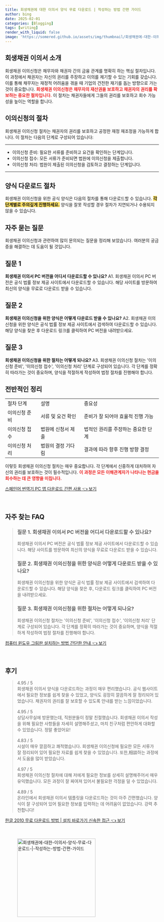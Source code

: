 ```yaml
---
title: 회생채권에 대한 이의서 양식 무료 다운로드 | 작성하는 방법 간편 가이드
author: bing
date: 2025-02-01
categories: [Blogging]
tags: [writing]
render_with_liquid: false
image: 'https://somered.github.io/assets/img/thumbnail/회생채권에-대한-이의서-양식-무료-다운로드-|-작성하는-방법-간편-가이드.webp'
---
```



<h2 id='회생채권_이의서_소개'>회생채권 이의서 소개</h2>

<p>회생채권 이의신청은 채무자와 채권자 간의 금융 관계를 명확히 하는 핵심 절차입니다. 이 과정에서 채권자는 자신의 권리를 주장하고 이의를 제기할 수 있는 기회를 갖습니다. 이를 통해 채무자는 재정적 어려움을 겪을 때 기업의 건전한 재기를 돕는 방향으로 가는 것이 중요합니다. <b><span style="color: #ee2323;">회생채권 이의신청은 채무자의 재산권을 보호하고 채권자의 권리를 확보하는 중요한 절차입니다.</span></b> 이 절차는 채권자들에게 그들의 권리를 보호하고 회수 가능성을 높이는 역할을 합니다.</p>

<h2 id='이의신청의_절차'>이의신청의 절차</h2>

<p>회생채권 이의신청 절차는 채권자의 권리를 보호하고 공정한 재정 재조정을 가능하게 합니다. 이 절차는 다음의 단계로 구성되어 있습니다:</p>

<hr />

<ul>
    <li>이의신청 준비: 필요한 서류를 준비하고 요건을 확인하는 단계입니다.</li>
    <li>이의신청 접수: 모든 서류가 준비되면 법원에 이의신청을 제출합니다.</li>
    <li>이의신청 처리: 법원이 제출된 이의신청을 검토하고 결정하는 단계입니다.</li>
</ul>

<hr />

<h2 id='양식_다운로드_절차'>양식 다운로드 절차</h2>

<p>회생채권 이의신청을 위한 공식 양식은 다음의 절차를 통해 다운로드할 수 있습니다. <b><span style="background-color: #ffe066;">각 단계별로 주의깊게 진행하세요.</span></b> 양식을 잘못 작성할 경우 절차가 지연되거나 수용되지 않을 수 있습니다.</p>

<h2 id='자주_묻는_질문'>자주 묻는 질문</h2>

<p>회생채권 이의신청과 관련하여 많이 문의되는 질문을 정리해 보았습니다. 여러분의 궁금증을 해결하는 데 도움이 될 것입니다.</p>

<h2 id='질문_1'>질문 1</h2>

<p><b>회생채권 이의서 PC 버전을 어디서 다운로드할 수 있나요?</b> A1. 회생채권 이의서 PC 버전은 공식 법률 정보 제공 사이트에서 다운로드할 수 있습니다. 해당 사이트를 방문하여 최신의 양식을 무료로 다운로드 받을 수 있습니다.</p>

<h2 id='질문_2'>질문 2</h2>

<p><b>회생채권 이의신청을 위한 양식은 어떻게 다운로드 받을 수 있나요?</b> A2. 회생채권 이의신청을 위한 양식은 공식 법률 정보 제공 사이트에서 검색하여 다운로드할 수 있습니다. 해당 양식을 찾은 후 다운로드 링크를 클릭하여 PC 버전을 내려받으세요.</p>

<h2 id='질문_3'>질문 3</h2>

<p><b>회생채권 이의신청을 위한 절차는 어떻게 되나요?</b> A3. 회생채권 이의신청 절차는 '이의신청 준비', '이의신청 접수', '이의신청 처리' 단계로 구성되어 있습니다. 각 단계를 정확히 따라가는 것이 중요하며, 양식을 적절하게 작성하여 법정 절차를 진행해야 합니다.</p>

<h2 id='전반적인_정리'>전반적인 정리</h2>

<table>
    <tr>
        <td>절차 단계</td>
        <td>설명</td>
        <td>중요성</td>
    </tr>
    <tr>
        <td>이의신청 준비</td>
        <td>서류 및 요건 확인</td>
        <td>준비가 잘 되어야 효율적 진행 가능</td>
    </tr>
    <tr>
        <td>이의신청 접수</td>
        <td>법원에 신청서 제출</td>
        <td>법적인 권리를 주장하는 중요한 단계</td>
    </tr>
    <tr>
        <td>이의신청 처리</td>
        <td>법원의 결정 기다림</td>
        <td>결과에 따라 향후 진행 방향 결정</td>
    </tr>
</table>

<p>이렇듯 회생채권 이의신청 절차는 매우 중요합니다. 각 단계에서 신중하게 대처하여 자신의 권리를 보호하는 것이 필수적입니다. <b><span style="color: #ee2323;">이 과정은 모든 이해관계자가 나타나는 현금을 회수하는 데 큰 영향을 미칩니다.</span></b></p>


<p><a class="click-button" title="스페인어 번역기 PC 앱 다운로드 간편 사용" href="https://somered.github.io/posts/%EC%8A%A4%ED%8E%98%EC%9D%B8%EC%96%B4-%EB%B2%88%EC%97%AD%EA%B8%B0-PC-%EC%95%B1-%EB%8B%A4%EC%9A%B4%EB%A1%9C%EB%93%9C-%EA%B0%84%ED%8E%B8-%EC%82%AC%EC%9A%A9/" rel="dofollow">스페인어 번역기 PC 앱 다운로드 간편 사용 👈 보기</a></p><br>
<h2 id='자주_찾는_FAQ'>자주 찾는 FAQ</h2>
<div itemscope="" itemtype="https://schema.org/FAQPage"> 
<blockquote> 
<div itemscope="" itemprop="mainEntity" itemtype="https://schema.org/Question"> 
<h3 itemprop="name">질문 1. 회생채권 이의서 PC 버전을 어디서 다운로드할 수 있나요? </h3> 
<div itemscope="" itemprop="acceptedAnswer" itemtype="https://schema.org/Answer"> 
<span itemprop="text"> 
<p>회생채권 이의서 PC 버전은 공식 법률 정보 제공 사이트에서 다운로드할 수 있습니다. 해당 사이트를 방문하여 최신의 양식을 무료로 다운로드 받을 수 있습니다.</p> 
</span> 
</div> 
</div> 

<div itemscope="" itemprop="mainEntity" itemtype="https://schema.org/Question"> 
<h3 itemprop="name">질문 2. 회생채권 이의신청을 위한 양식은 어떻게 다운로드 받을 수 있나요? </h3> 
<div itemscope="" itemprop="acceptedAnswer" itemtype="https://schema.org/Answer"> 
<span itemprop="text"> 
<p>회생채권 이의신청을 위한 양식은 공식 법률 정보 제공 사이트에서 검색하여 다운로드할 수 있습니다. 해당 양식을 찾은 후, 다운로드 링크를 클릭하여 PC 버전을 내려받으세요.</p> 
</span> 
</div> 
</div> 

<div itemscope="" itemprop="mainEntity" itemtype="https://schema.org/Question"> 
<h3 itemprop="name">질문 3. 회생채권 이의신청을 위한 절차는 어떻게 되나요?</h3> 
<div itemscope="" itemprop="acceptedAnswer" itemtype="https://schema.org/Answer"> 
<span itemprop="text"> 
<p>회생채권 이의신청 절차는 '이의신청 준비', '이의신청 접수', '이의신청 처리' 단계로 구성되어 있습니다. 각 단계를 정확히 따라가는 것이 중요하며, 양식을 적절하게 작성하여 법정 절차를 진행해야 합니다.</p> 
</span> 
</div> 
</div> 
</blockquote> 
</div>
<p><a class="click-button" title="컴퓨터 윈도우 그림판 설치하는 방법 간단한 안내" href="https://somered.github.io/posts/%EC%BB%B4%ED%93%A8%ED%84%B0-%EC%9C%88%EB%8F%84%EC%9A%B0-%EA%B7%B8%EB%A6%BC%ED%8C%90-%EC%84%A4%EC%B9%98%ED%95%98%EB%8A%94-%EB%B0%A9%EB%B2%95-%EA%B0%84%EB%8B%A8%ED%95%9C-%EC%95%88%EB%82%B4/" rel="dofollow">컴퓨터 윈도우 그림판 설치하는 방법 간단한 안내 👈 보기</a></p><br>
<h2 id='후기'>후기</h2>
<div itemscope itemtype="https://schema.org/Product">
  <blockquote>
  <div itemprop="review" itemscope itemtype="https://schema.org/Review">
      <div itemprop="reviewRating" itemscope itemtype="https://schema.org/Rating"> <span itemprop="ratingValue">4.95</span> / <span itemprop="bestRating">5</span> </div>
      <span itemprop="reviewBody">회생채권 이의서 양식을 다운로드하는 과정이 매우 편리했습니다. 공식 웹사이트에서 필요한 정보를 쉽게 찾을 수 있었고, 양식도 굉장히 깔끔하게 잘 정리되어 있었습니다. 채권자의 권리를 잘 보호할 수 있도록 안내를 받는 느낌이었습니다.</span>
  </div>
  <br>
  <div itemprop="review" itemscope itemtype="https://schema.org/Review">
      <div itemprop="reviewRating" itemscope itemtype="https://schema.org/Rating"> <span itemprop="ratingValue">4.95</span> / <span itemprop="bestRating">5</span> </div>
      <span itemprop="reviewBody">상담사무실에 방문했는데, 직원분들이 정말 친절했습니다. 회생채권 이의서 작성을 위해 필요한 사항들을 자세히 설명해주셨고, 마치 친구처럼 편안하게 대화할 수 있었습니다. 정말 좋았어요!</span>
  </div>
  <br>
  <div itemprop="review" itemscope itemtype="https://schema.org/Review">
      <div itemprop="reviewRating" itemscope itemtype="https://schema.org/Rating"> <span itemprop="ratingValue">4.83</span> / <span itemprop="bestRating">5</span> </div>
      <span itemprop="reviewBody">시설이 매우 깔끔하고 쾌적했습니다. 회생채권 이의신청에 필요한 모든 서류가 잘 정리되어 있어 필요한 자료를 쉽게 찾을 수 있었습니다. 또한,相談하는 과정에서 도움을 많이 받았습니다.</span>
  </div>
  <br>
  <div itemprop="review" itemscope itemtype="https://schema.org/Review">
      <div itemprop="reviewRating" itemscope itemtype="https://schema.org/Rating"> <span itemprop="ratingValue">4.97</span> / <span itemprop="bestRating">5</span> </div>
      <span itemprop="reviewBody">회생채권 이의신청 절차에 대해 저에게 필요한 정보를 상세히 설명해주어서 매우 유익했습니다. 모든 과정이 잘 짜여져 있어서 불필요한 걱정을 덜 수 있었습니다.</span>
  </div>
  <br>
  <div itemprop="review" itemscope itemtype="https://schema.org/Review">
      <div itemprop="reviewRating" itemscope itemtype="https://schema.org/Rating"> <span itemprop="ratingValue">4.89</span> / <span itemprop="bestRating">5</span> </div>
      <span itemprop="reviewBody">온라인에서 회생채권 이의서 템플릿을 다운로드하는 것이 아주 간편했습니다. 양식이 잘 구성되어 있어 필요한 정보를 입력하는 데 어려움이 없었습니다. 강력 추천합니다!</span>
  </div>
  </blockquote>
</div>
<p><a class="click-button" title="한글 2010 무료 다운로드 방법 | 설치 바로가기 신속한 접근" href="https://somered.github.io/posts/%ED%95%9C%EA%B8%80-2010-%EB%AC%B4%EB%A3%8C-%EB%8B%A4%EC%9A%B4%EB%A1%9C%EB%93%9C-%EB%B0%A9%EB%B2%95-%EC%84%A4%EC%B9%98-%EB%B0%94%EB%A1%9C%EA%B0%80%EA%B8%B0-%EC%8B%A0%EC%86%8D%ED%95%9C-%EC%A0%91%EA%B7%BC/" rel="dofollow">한글 2010 무료 다운로드 방법 | 설치 바로가기 신속한 접근 👈 보기</a></p><br>
<figure class="image"><img src="https://somered.github.io/assets/img/thumbnail/회생채권에-대한-이의서-양식-무료-다운로드-|-작성하는-방법-간편-가이드.webp" alt="회생채권에-대한-이의서-양식-무료-다운로드-|-작성하는-방법-간편-가이드" width="256" height="256"></figure>